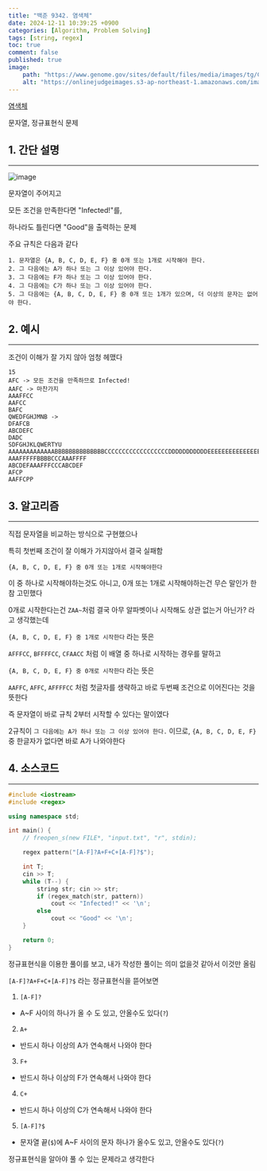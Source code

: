 ```yaml
---
title: "백준 9342. 염색체"
date: 2024-12-11 10:39:25 +0900
categories: [Algorithm, Problem Solving]  
tags: [string, regex]    
toc: true
comment: false
published: true
image:
    path: "https://www.genome.gov/sites/default/files/media/images/tg/Chromosome.jpg"
    alt: "https://onlinejudgeimages.s3-ap-northeast-1.amazonaws.com/images/boj-og.png"
---
```


[염색체](https://www.acmicpc.net/problem/9342)

문자열, 정규표현식 문제

## 1. 간단 설명
---

![image](https://github.com/user-attachments/assets/c00f8a37-03c9-4216-80e1-ee1cc94f8be2)

문자열이 주어지고

모든 조건을 만족한다면 "Infected!"를,

하나라도 틀린다면 "Good"을 출력하는 문제

주요 규칙은 다음과 같다

```
1. 문자열은 {A, B, C, D, E, F} 중 0개 또는 1개로 시작해야 한다.
2. 그 다음에는 A가 하나 또는 그 이상 있어야 한다.
3. 그 다음에는 F가 하나 또는 그 이상 있어야 한다.
4. 그 다음에는 C가 하나 또는 그 이상 있어야 한다.
5. 그 다음에는 {A, B, C, D, E, F} 중 0개 또는 1개가 있으며, 더 이상의 문자는 없어야 한다.
```

## 2. 예시 
---

조건이 이해가 잘 가지 않아 엄청 헤맸다

```
15
AFC -> 모든 조건을 만족하므로 Infected!
AAFC -> 마찬가지
AAAFFCC
AAFCC
BAFC
QWEDFGHJMNB -> 
DFAFCB
ABCDEFC
DADC
SDFGHJKLQWERTYU
AAAAAAAAAAAAABBBBBBBBBBBBBBCCCCCCCCCCCCCCCCCCDDDDDDDDDDDEEEEEEEEEEEEEEEFFFFFFFFC
AAAFFFFFBBBBCCCAAAFFFF
ABCDEFAAAFFFCCCABCDEF
AFCP
AAFFCPP
```

## 3. 알고리즘
---

직접 문자열을 비교하는 방식으로 구현했으나

특히 첫번째 조건이 잘 이해가 가지않아서 결국 실패함

`{A, B, C, D, E, F} 중 0개 또는 1개로 시작해야한다`

이 중 하나로 시작해야하는것도 아니고, 0개 또는 1개로 시작해야하는건 무슨 말인가 한참 고민했다

0개로 시작한다는건 `ZAA~`처럼 결국 아무 알파벳이나 시작해도 상관 없는거 아닌가? 라고 생각했는데

`{A, B, C, D, E, F} 중 1개로 시작한다` 라는 뜻은

`AFFFCC`, `BFFFFCC`, `CFAACC` 처럼 이 배열 중 하나로 시작하는 경우를 말하고

`{A, B, C, D, E, F} 중 0개로 시작한다` 라는 뜻은

`AAFFC`, `AFFC`, `AFFFFCC` 처럼 첫글자를 생략하고 바로 두번째 조건으로 이어진다는 것을 뜻한다

즉 문자열이 바로 규칙 2부터 시작할 수 있다는 말이였다

2규칙이 `그 다음에는 A가 하나 또는 그 이상 있어야 한다.` 이므로, `{A, B, C, D, E, F}` 중 한글자가 없다면 바로 A가 나와야한다


## 4. 소스코드
---

```cpp
#include <iostream>
#include <regex>

using namespace std;

int main() {
	// freopen_s(new FILE*, "input.txt", "r", stdin);

	regex pattern("[A-F]?A+F+C+[A-F]?$");

	int T;
	cin >> T;
	while (T--) {
		string str; cin >> str;
		if (regex_match(str, pattern))
			cout << "Infected!" << '\n';
		else
			cout << "Good" << '\n';
	}

	return 0;
}
```

정규표현식을 이용한 풀이를 보고, 내가 작성한 풀이는 의미 없을것 같아서 이것만 올림

`[A-F]?A+F+C+[A-F]?$` 라는 정규표현식을 뜯어보면

1. `[A-F]?`
- A~F 사이의 하나가 올 수 도 있고, 안올수도 있다(`?`)
2. `A+`
- 반드시 하나 이상의 A가 연속해서 나와야 한다 
3. `F+`
- 반드시 하나 이상의 F가 연속해서 나와야 한다
4. `C+`
- 반드시 하나 이상의 C가 연속해서 나와야 한다
5. `[A-F]?$`
- 문자열 끝(`$`)에 A~F 사이의 문자 하나가 올수도 있고, 안올수도 있다(`?`)

정규표현식을 알아야 풀 수 있는 문제라고 생각한다